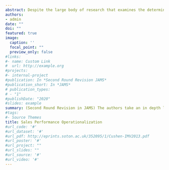 ```yaml
---
abstract: Despite the large body of research that examines the determinants of salesperson performance,significant variation exists regarding how scholars can operationalize salesperson performance using secondary, firm-provided data. Moreover, this variation often exists without explanation or justification. We explore the issue in three parts. First, we conduct an exploratory practitioner survey to discover various salesperson performance operationalizations (SPOs) in use by salespeople and sales managers. Second, using a carefully constructed and theoretically driven evaluative framework, we conduct a systematic review of the literature on salesperson performance that encompasses over thirty years of empirical research on the subject; this review allows us to better understand the SPOs that scholars use. Third, we compare these practitioner and scholarly perspectives to create a comprehensive conceptual model of the different types of SPOs. The model highlights theoretical insights and provides guidance to scholars, reviewers, and practitioners related to the selection of appropriate SPOs for meeting specific research objectives.
authors:
- admin
date: ""
doi: ""
featured: true
image:
  caption: ''
  focal_point: ""
  preview_only: false
#links:
#- name: Custom Link
#  url: http://example.org
#projects:
#- internal-project
#publication: In *Second Round Revision JAMS*
#publication_short: In *JAMS*
# publication_types:
# - "1"
#publishDate: "2020"
#slides: example
summary: (Second Round Revision in JAMS) The authors take an in depth look at salesperson performance by incorporating practitioner and academic perceptions of salesperson performance. The authors reconcile the two perspectives to better define salesperson performance and provide guidance to scholars regarding the most appropriate salesperson performance operationalization for the research question at hand.
#tags:
#- Source Themes
title: Sales Performance Operationalization
#url_code: '#'
#url_dataset: '#'
#url_pdf: http://eprints.soton.ac.uk/352095/1/Cushen-IMV2013.pdf
#url_poster: '#'
#url_project: ""
#url_slides: ""
#url_source: '#'
#url_video: '#'
---
```

